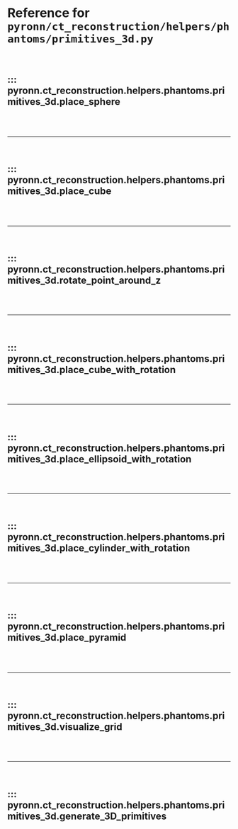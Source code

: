 # Reference for `pyronn/ct_reconstruction/helpers/phantoms/primitives_3d.py`

<br>

## ::: pyronn.ct_reconstruction.helpers.phantoms.primitives_3d.place_sphere

<br><br><hr><br>

## ::: pyronn.ct_reconstruction.helpers.phantoms.primitives_3d.place_cube

<br><br><hr><br>

## ::: pyronn.ct_reconstruction.helpers.phantoms.primitives_3d.rotate_point_around_z

<br><br><hr><br>

## ::: pyronn.ct_reconstruction.helpers.phantoms.primitives_3d.place_cube_with_rotation

<br><br><hr><br>

## ::: pyronn.ct_reconstruction.helpers.phantoms.primitives_3d.place_ellipsoid_with_rotation

<br><br><hr><br>

## ::: pyronn.ct_reconstruction.helpers.phantoms.primitives_3d.place_cylinder_with_rotation

<br><br><hr><br>

## ::: pyronn.ct_reconstruction.helpers.phantoms.primitives_3d.place_pyramid

<br><br><hr><br>

## ::: pyronn.ct_reconstruction.helpers.phantoms.primitives_3d.visualize_grid

<br><br><hr><br>

## ::: pyronn.ct_reconstruction.helpers.phantoms.primitives_3d.generate_3D_primitives

<br><br>
